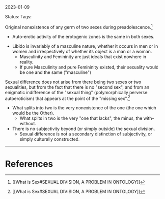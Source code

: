 2023-01-09

Status: 
Tags: 

Original nonexistence of any germ of two sexes during preadolescence.[^1]
- Auto-erotic activity of the erotogenic zones is the same in both sexes.
* Libido is invariably of a masculine nature, whether it occurs in men or in women and irrespectively of whether its object is a man or a woman.
    * Masculinity and Femininity are just ideals that exist nowhere in reality.
    * If pure Masculinity and pure Femininity existed, their sexuality would be one and the same ("masculine")

Sexual difference does not arise from there being two sexes or two sexualities, but from the fact that there is no "second sex", and from an enigmatic indifference of the "sexual thing" (polymorphically perverse autoeroticism) that appears at the point of the "missing sex".[^1]
* What splits into two is the very nonexistence of the one (the one which would be the Other).
	* What splits in two is the very "one that lacks", the minus, the with-without.
* There is no subjectivity beyond (or simply outside) the sexual division.
    * Sexual difference is not a secondary distinction of subjectivity, or simply culturally constructed.

---
# References

[^1]: [[What is Sex#SEXUAL DIVISION, A PROBLEM IN ONTOLOGY]]